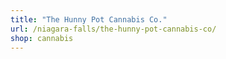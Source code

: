 ```yaml
---
title: "The Hunny Pot Cannabis Co."
url: /niagara-falls/the-hunny-pot-cannabis-co/
shop: cannabis
---
```

